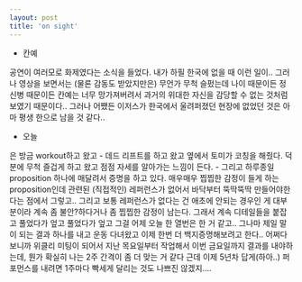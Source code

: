 ```yaml
---
layout: post
title: 'on sight'
---
```


- 칸예

공연이 여러모로 화제였다는 소식을 들었다. 내가 하필 한국에 없을 때 이런 일이.. 그러나 영상을 보면서는 (물론 감동도 받았지만은) 무언가 무척 슬펐는데 나이 때문이든 정신병 때문이든 칸예는 너무 망가져버려서 과거의 위대한 자신을 감당할 수 없는 것처럼 보였기 때문이다.. 그러나 어쨌든 이저스가 한국에서 울려퍼졌던 현장에 없었던 것은 아마 평생 한으로 남을 것 같다..

- 오늘

은 방금 workout하고 왔고 - 데드 리프트를 하고 왔고 옆에서 토미가 코칭을 해줬다. 덕분에 무척 즐겁게 하고 왔고 점점 자세를 알아가는 느낌이 든다. - 그리고 하루종일 proposition 하나에 매달려서 증명을 하고 있다. 매우매우 찝찝한 감정이 들게 하는 proposition인데 관련된 (직접적인) 레퍼런스가 없어서 바닥부터 뚝딱뚝딱 만들어야한다는 점에서 그렇고.. 그리고 보통 레퍼런스가 없다는 건 애초에 안되는 경우인 게 대부분이라 계속 좀 불안?하다거나 좀 찝찝한 감정이 남는다. 그래서 계속 디테일들을 붙잡고 풀었다가 엎고 풀었다가 엎고 그걸 어제 오늘 한 열번은 한 거 같고.. 그나마 제일 말이 되는 결과 하나를 내고 운동 다녀왔고 이제 한번 더 백지증명해보려고 한다.. 어쩌다보니까 위클리 미팅이 되어서 지난 목요일부터 작업해서 이번 금요일까지 결과를 내야하는데, 뭔가 확실히 나는 2주 간격이 좀 더 맞는 거 같다 근데 이제 5년차 답게(하아..) 퍼포먼스를 내려면 1주마다 빡세게 달리는 것도 나쁘진 않겠지....

